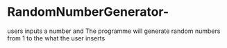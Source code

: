 # RandomNumberGenerator-
users inputs  a number  and The programme will generate random numbers from 1 to the what the user inserts
